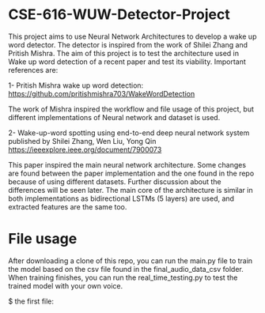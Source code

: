 # CSE-616-WUW-Detector-Project
This project aims to use Neural Network Architectures to develop a wake up word detector. The detector is inspired from the work of Shilei Zhang and Pritish Mishra. The aim of this project is to test the architecture used in Wake up word detection of a recent paper and test its viability. Important references are:

1- Pritish Mishra wake up word detection: https://github.com/pritishmishra703/WakeWordDetection

The work of Mishra inspired the workflow and file usage of this project, but different implementations of Neural network and dataset is used.

2- Wake-up-word spotting using end-to-end deep neural network system published by Shilei Zhang, Wen Liu, Yong Qin https://ieeexplore.ieee.org/document/7900073

This paper inspired the main neural network architecture. Some changes are found between the paper implementation and the one found in the repo because of using different datasets. Further discussion about the differences will be seen later. The main core of the architecture is similar in both implementations as bidirectional LSTMs (5 layers) are used, and extracted features are the same too. 

# File usage
After downloading a clone of this repo, you can run the main.py file to train the model based on the csv file found in the final_audio_data_csv folder. When training finishes, you can run the real_time_testing.py to test the trained model with your own voice.

$ the first file:
